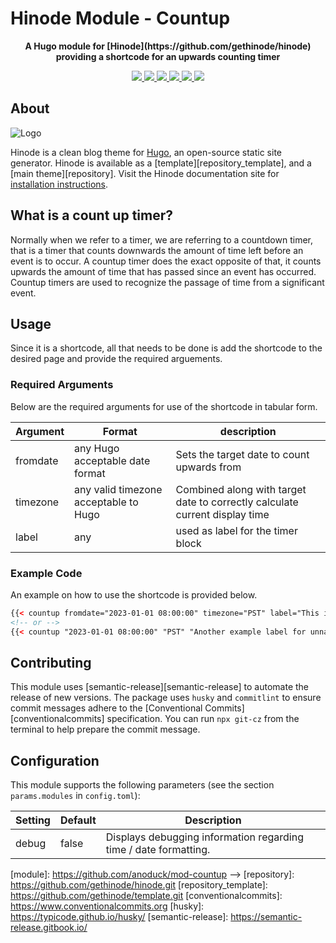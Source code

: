 # Hinode Module - Countup

<!-- Tagline -->
<p align="center">
    <b>A Hugo module for [Hinode](https://github.com/gethinode/hinode) providing a shortcode for an upwards counting timer</b>
    <br />
</p>

<!-- Badges -->
<p align="center">
    <a href="https://gohugo.io" alt="Hugo website">
        <img src="https://img.shields.io/badge/generator-hugo-brightgreen">
    </a>
    <a href="https://gethinode.com" alt="Hinode theme">
        <img src="https://img.shields.io/badge/theme-hinode-blue">
    </a>
    <a href="https://github.com/anoduck/mod-countup/commits/main" alt="Last commit">
        <img src="https://img.shields.io/github/last-commit/anoduck/mod-countup.svg">
    </a>
    <a href="https://github.com/anoduck/mod-countup/issues" alt="Issues">
        <img src="https://img.shields.io/github/issues/anoduck/mod-countup.svg">
    </a>
    <a href="https://github.com/anoduck/mod-countup/pulls" alt="Pulls">
        <img src="https://img.shields.io/github/issues-pr-raw/anoduck/mod-countup.svg">
    </a>
    <a href="https://github.com/anoduck/mod-countup/blob/main/LICENSE" alt="License">
        <img src="https://img.shields.io/github/license/anoduck/mod-countup">
    </a>
</p>

## About

![Logo](https://raw.githubusercontent.com/gethinode/hinode/main/static/img/logo.png)

Hinode is a clean blog theme for [Hugo][hugo], an open-source static site generator. Hinode is available as a
[template][repository_template], and a [main theme][repository]. <!-- This repository maintains a Hugo module to add
[module][module] to a Hinode site. --> Visit the Hinode documentation site for [installation instructions][hinode_docs].


## What is a count up timer?

Normally when we refer to a timer, we are referring to a countdown timer, that is a timer that counts downwards the
amount of time left before an event is to occur. A countup timer does the exact opposite of that, it counts upwards the
amount of time that has passed since an event has occurred. Countup timers are used to recognize the passage of time
from a significant event.

## Usage

Since it is a shortcode, all that needs to be done is add the shortcode to the desired page and provide the required arguements.

### Required Arguments

Below are the required arguments for use of the shortcode in tabular form.

| Argument | Format                                | description                                                                 |
|----------|---------------------------------------|-----------------------------------------------------------------------------|
| fromdate | any Hugo acceptable date format       | Sets the target date to count upwards from                                  |
| timezone | any valid timezone acceptable to Hugo | Combined along with target date to correctly calculate current display time |
| label    | any                                   | used as label for the timer block                                           |

### Example Code

An example on how to use the shortcode is provided below.

```html
{{< countup fromdate="2023-01-01 08:00:00" timezone="PST" label="This is an example label" >}}
<!-- or -->
{{< countup "2023-01-01 08:00:00" "PST" "Another example label for unnamed parameters." >}}
```

## Contributing

This module uses [semantic-release][semantic-release] to automate the release of new versions. The package uses `husky` and `commitlint` to ensure commit messages adhere to the [Conventional Commits]
[conventionalcommits] specification. You can run `npx git-cz` from the terminal to help prepare the commit message.

## Configuration

This module supports the following parameters (see the section `params.modules` in `config.toml`):

| Setting | Default | Description                                                      |
|---------|---------|------------------------------------------------------------------|
| debug   | false   | Displays debugging information regarding time / date formatting. |

<!-- MARKDOWN LINKS -->
[hugo]: https://gohugo.io
[hinode_docs]: https://gethinode.com
[module]: https://github.com/anoduck/mod-countup -->
[repository]: https://github.com/gethinode/hinode.git
[repository_template]: https://github.com/gethinode/template.git
[conventionalcommits]: https://www.conventionalcommits.org
[husky]: https://typicode.github.io/husky/
[semantic-release]: https://semantic-release.gitbook.io/
